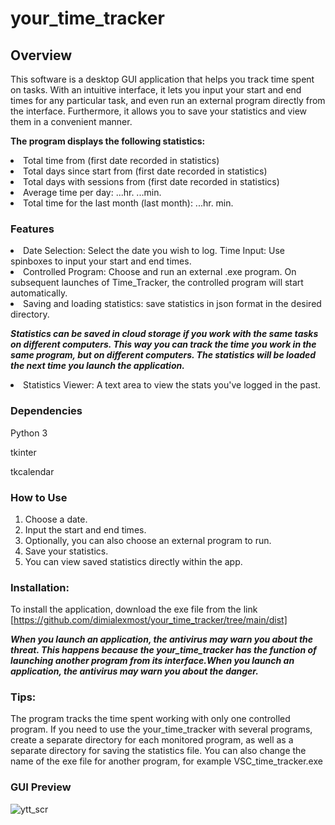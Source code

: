 # your_time_tracker
## Overview
This software is a desktop GUI application that helps you  track time spent on tasks. 
With an intuitive interface, it lets you input your start and end times for any particular task, 
and even run an external program directly from the interface. 
Furthermore, it allows you to save your statistics and view them in a convenient manner.

**The program displays the following statistics:**
<li>
     Total time from (first date recorded in statistics)
  <li>
     Total days since start from (first date recorded in statistics) 
    <li> 
     Total days with sessions from (first date recorded in statistics)
  <li>   
     Average time per day: ...hr. ...min.
  <li>  
     Total time for the last month (last month): ...hr. min.

### Features
<li>
    Date Selection: Select the date you wish to log.
    Time Input: Use spinboxes to input your start and end times.
  <li>
    Controlled Program: Choose and run an external .exe program.
    On subsequent launches of Time_Tracker, the controlled program will start automatically.
    <li>
    Saving and loading statistics: save statistics in json format in the desired directory. 
    
***Statistics can be saved in cloud storage if you work with the same tasks on different computers. 
    This way you can track the time you work in the same program, but on different computers.
    The statistics will be loaded the next time you launch the application.***
    
  <li>
    Statistics Viewer: A text area to view the stats you've logged in the past.

### Dependencies
Python 3 

tkinter 

tkcalendar
    
### How to Use

   1. Choose a date.
   2. Input the start and end times.
   3. Optionally, you can also choose an external program to run.
   4. Save your statistics.
   5. You can view saved statistics directly within the app.

###  Installation: 
To install the application, download the exe file from the link
[https://github.com/dimialexmost/your_time_tracker/tree/main/dist]

***When you launch an application, the antivirus may warn you about the threat. 
    This happens because the your_time_tracker has the function of launching another program 
    from its interface.When you launch an application, the antivirus may warn you about the danger.*** 
  
  ###  Tips:   
  The program tracks the time spent working with only one controlled program.
  If you need to use the your_time_tracker with several programs,
      create a separate directory for each monitored program,
      as well as a separate directory for saving the statistics file.
      You can also change the name of the exe file for another program, for example VSC_time_tracker.exe


###  GUI Preview
![ytt_scr](https://github.com/dimialexmost/your_time_tracker/assets/96769947/133d5f16-e41f-43fa-90c4-04c7519eede6)
